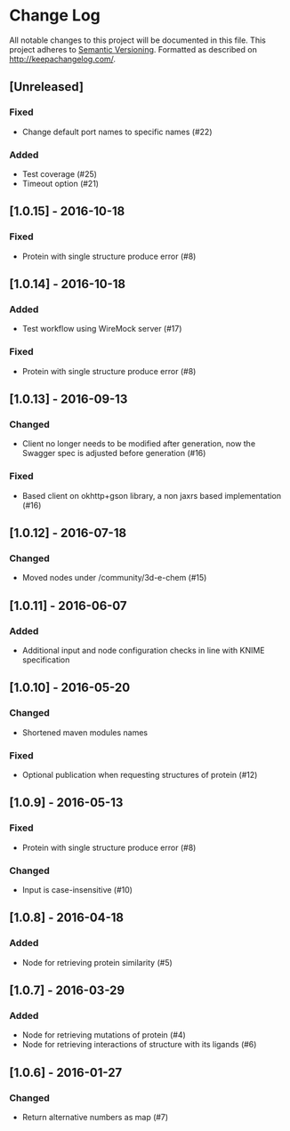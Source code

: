 # Change Log
All notable changes to this project will be documented in this file.
This project adheres to [Semantic Versioning](http://semver.org/).
Formatted as described on http://keepachangelog.com/.

## [Unreleased]

### Fixed

- Change default port names to specific names (#22)

### Added

- Test coverage (#25)
- Timeout option (#21)

## [1.0.15] - 2016-10-18

### Fixed

- Protein with single structure produce error (#8)

## [1.0.14] - 2016-10-18

### Added

- Test workflow using WireMock server (#17)

### Fixed

- Protein with single structure produce error (#8)

## [1.0.13] - 2016-09-13

### Changed

- Client no longer needs to be modified after generation, now the Swagger spec is adjusted before generation (#16)

### Fixed

- Based client on okhttp+gson library, a non jaxrs based implementation (#16)

## [1.0.12] - 2016-07-18

### Changed

- Moved nodes under /community/3d-e-chem (#15)

## [1.0.11] - 2016-06-07

### Added

- Additional input and node configuration checks in line with KNIME specification

## [1.0.10] - 2016-05-20

### Changed

- Shortened maven modules names

### Fixed

- Optional publication when requesting structures of protein (#12)

## [1.0.9] - 2016-05-13

### Fixed

- Protein with single structure produce error (#8)

### Changed

- Input is case-insensitive (#10)

## [1.0.8] - 2016-04-18

### Added

- Node for retrieving protein similarity (#5)

## [1.0.7] - 2016-03-29

### Added

- Node for retrieving mutations of protein (#4)
- Node for retrieving interactions of structure with its ligands (#6)

## [1.0.6] - 2016-01-27

### Changed

- Return alternative numbers as map (#7)

